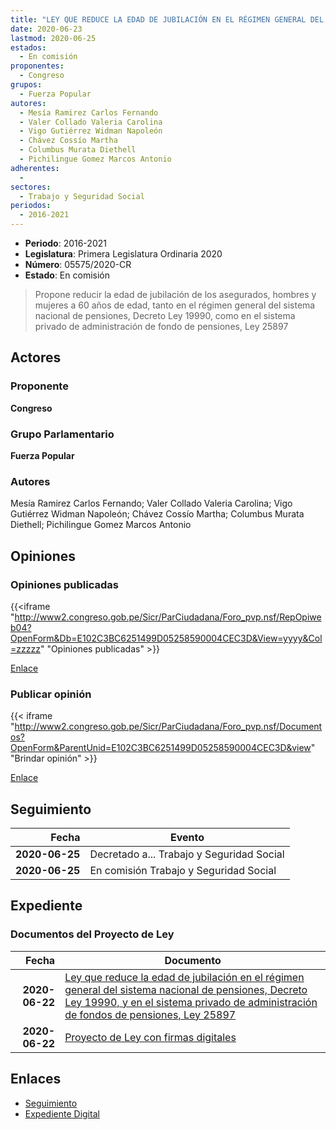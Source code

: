 ```yaml
---
title: "LEY QUE REDUCE LA EDAD DE JUBILACIÓN EN EL RÉGIMEN GENERAL DEL SISTEMA NACIONAL DE PENSIONES, DECRETO LEY 19990 Y EN EL SISTEMA PRIVADO DE ADMINISTRACIÓN DE FONDOS DE PENSIONES, LEY 25897"
date: 2020-06-23
lastmod: 2020-06-25
estados: 
  - En comisión
proponentes: 
  - Congreso
grupos: 
  - Fuerza Popular
autores: 
  - Mesía Ramirez Carlos Fernando
  - Valer Collado Valeria Carolina
  - Vigo Gutiérrez Widman Napoleón
  - Chávez Cossío Martha
  - Columbus Murata Diethell
  - Pichilingue Gomez Marcos Antonio
adherentes: 
  - 
sectores: 
  - Trabajo y Seguridad Social
periodos: 
  - 2016-2021
---
```


- **Periodo**: 2016-2021
- **Legislatura**: Primera Legislatura Ordinaria 2020
- **Número**: 05575/2020-CR
- **Estado**: En comisión

> Propone reducir la edad de jubilación de los asegurados, hombres y mujeres a 60 años de edad, tanto en el régimen general del sistema nacional de pensiones, Decreto Ley 19990, como en el sistema privado de administración de fondo de pensiones, Ley 25897


## Actores

### Proponente

**Congreso**

### Grupo Parlamentario

**Fuerza Popular**

### Autores

Mesía Ramirez Carlos Fernando; Valer Collado Valeria Carolina; Vigo Gutiérrez Widman Napoleón; Chávez Cossío Martha; Columbus Murata Diethell; Pichilingue Gomez Marcos Antonio


## Opiniones

### Opiniones publicadas

{{<iframe "http://www2.congreso.gob.pe/Sicr/ParCiudadana/Foro_pvp.nsf/RepOpiweb04?OpenForm&Db=E102C3BC6251499D05258590004CEC3D&View=yyyy&Col=zzzzz" "Opiniones publicadas" >}}

[Enlace](http://www2.congreso.gob.pe/Sicr/ParCiudadana/Foro_pvp.nsf/RepOpiweb04?OpenForm&Db=E102C3BC6251499D05258590004CEC3D&View=yyyy&Col=zzzzz)
### Publicar opinión

{{< iframe "http://www2.congreso.gob.pe/Sicr/ParCiudadana/Foro_pvp.nsf/Documentos?OpenForm&ParentUnid=E102C3BC6251499D05258590004CEC3D&view" "Brindar opinión" >}}

[Enlace](http://www2.congreso.gob.pe/Sicr/ParCiudadana/Foro_pvp.nsf/Documentos?OpenForm&ParentUnid=E102C3BC6251499D05258590004CEC3D&view)

## Seguimiento

| Fecha | Evento |
|------:|--------|
| **2020-06-25** | Decretado a... Trabajo y Seguridad Social|
| **2020-06-25** | En comisión Trabajo y Seguridad Social|


## Expediente


### Documentos del Proyecto de Ley

| Fecha | Documento |
|------:|--------|
| **2020-06-22** | [Ley que reduce la edad de jubilación en el régimen general del sistema nacional de pensiones, Decreto Ley 19990, y en el sistema privado de administración de fondos de pensiones, Ley 25897](http://www.leyes.congreso.gob.pe/Documentos/2016_2021/Proyectos_de_Ley_y_de_Resoluciones_Legislativas/PL05575-20200622.pdf) |
| **2020-06-22** | [Proyecto de Ley con firmas digitales](http://www.leyes.congreso.gob.pe/Documentos/2016_2021/Proyectos_de_Ley_y_de_Resoluciones_Legislativas/Proyectos_Firmas_digitales/PL05575.pdf) |

## Enlaces 

- [Seguimiento](http://www2.congreso.gob.pe/Sicr/TraDocEstProc/CLProLey2016.nsf/f7fff46988ca05b1052578e100829cc7/d70bdf3deb4c099305258590005bb55c?OpenDocument)
- [Expediente Digital](http://www2.congreso.gob.pe/Sicr/TraDocEstProc/CLProLey2016.nsf/f7fff46988ca05b1052578e100829cc7/d70bdf3deb4c099305258590005bb55c?OpenDocument&Click=05257FB7005EB655.eb71d0cf91d8294e05256cdf006b5706/$Body/0.1C6C)
